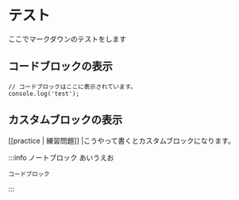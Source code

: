 # テスト

ここでマークダウンのテストをします

## コードブロックの表示

```
// コードブロックはここに表示されています。
console.log('test');
```

## カスタムブロックの表示

[[practice | 練習問題]]
|こうやって書くとカスタムブロックになります。

:::info
ノートブロック
あいうえお

```
コードブロック
```

:::
